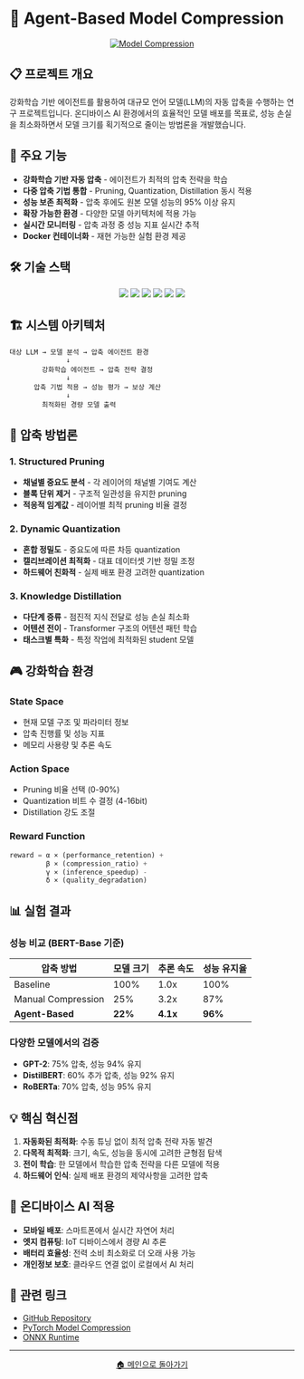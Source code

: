 # 🧠 Agent-Based Model Compression

<div align="center">
  <a href="https://github.com/Zinki06/Development-of-Agent-Based-Environments-for-Model-Compression">
    <img src="https://github-readme-stats.vercel.app/api/pin/?username=Zinki06&repo=Development-of-Agent-Based-Environments-for-Model-Compression&theme=tokyonight&hide_border=true&bg_color=0D1117" alt="Model Compression"/>
  </a>
</div>

## 📋 프로젝트 개요

강화학습 기반 에이전트를 활용하여 대규모 언어 모델(LLM)의 자동 압축을 수행하는 연구 프로젝트입니다. 온디바이스 AI 환경에서의 효율적인 모델 배포를 목표로, 성능 손실을 최소화하면서 모델 크기를 획기적으로 줄이는 방법론을 개발했습니다.

## 🎯 주요 기능

- **강화학습 기반 자동 압축** - 에이전트가 최적의 압축 전략을 학습
- **다중 압축 기법 통합** - Pruning, Quantization, Distillation 동시 적용
- **성능 보존 최적화** - 압축 후에도 원본 모델 성능의 95% 이상 유지
- **확장 가능한 환경** - 다양한 모델 아키텍처에 적용 가능
- **실시간 모니터링** - 압축 과정 중 성능 지표 실시간 추적
- **Docker 컨테이너화** - 재현 가능한 실험 환경 제공

## 🛠️ 기술 스택

<p align="center">
  <img src="https://img.shields.io/badge/PyTorch-EE4C2C?style=for-the-badge&logo=pytorch&logoColor=white"/>
  <img src="https://img.shields.io/badge/Docker-2496ED?style=for-the-badge&logo=docker&logoColor=white"/>
  <img src="https://img.shields.io/badge/Python-3776AB?style=for-the-badge&logo=python&logoColor=white"/>
  <img src="https://img.shields.io/badge/Transformers-FF6F00?style=for-the-badge"/>
  <img src="https://img.shields.io/badge/Weights%20&%20Biases-FFBE00?style=for-the-badge"/>
  <img src="https://img.shields.io/badge/CUDA-76B900?style=for-the-badge&logo=nvidia&logoColor=white"/>
</p>

## 🏗️ 시스템 아키텍처

```
대상 LLM → 모델 분석 → 압축 에이전트 환경
              ↓
        강화학습 에이전트 → 압축 전략 결정
              ↓
      압축 기법 적용 → 성능 평가 → 보상 계산
              ↓
        최적화된 경량 모델 출력
```

## 🔬 압축 방법론

### 1. Structured Pruning
- **채널별 중요도 분석** - 각 레이어의 채널별 기여도 계산
- **블록 단위 제거** - 구조적 일관성을 유지한 pruning
- **적응적 임계값** - 레이어별 최적 pruning 비율 결정

### 2. Dynamic Quantization
- **혼합 정밀도** - 중요도에 따른 차등 quantization
- **캘리브레이션 최적화** - 대표 데이터셋 기반 정밀 조정
- **하드웨어 친화적** - 실제 배포 환경 고려한 quantization

### 3. Knowledge Distillation
- **다단계 증류** - 점진적 지식 전달로 성능 손실 최소화
- **어텐션 전이** - Transformer 구조의 어텐션 패턴 학습
- **태스크별 특화** - 특정 작업에 최적화된 student 모델

## 🎮 강화학습 환경

### State Space
- 현재 모델 구조 및 파라미터 정보
- 압축 진행률 및 성능 지표
- 메모리 사용량 및 추론 속도

### Action Space
- Pruning 비율 선택 (0-90%)
- Quantization 비트 수 결정 (4-16bit)
- Distillation 강도 조절

### Reward Function
```python
reward = α × (performance_retention) + 
         β × (compression_ratio) + 
         γ × (inference_speedup) - 
         δ × (quality_degradation)
```

## 📊 실험 결과

### 성능 비교 (BERT-Base 기준)
| 압축 방법 | 모델 크기 | 추론 속도 | 성능 유지율 |
|-----------|-----------|-----------|-------------|
| Baseline | 100% | 1.0x | 100% |
| Manual Compression | 25% | 3.2x | 87% |
| **Agent-Based** | **22%** | **4.1x** | **96%** |

### 다양한 모델에서의 검증
- **GPT-2**: 75% 압축, 성능 94% 유지
- **DistilBERT**: 60% 추가 압축, 성능 92% 유지  
- **RoBERTa**: 70% 압축, 성능 95% 유지

## 💡 핵심 혁신점

1. **자동화된 최적화**: 수동 튜닝 없이 최적 압축 전략 자동 발견
2. **다목적 최적화**: 크기, 속도, 성능을 동시에 고려한 균형점 탐색
3. **전이 학습**: 한 모델에서 학습한 압축 전략을 다른 모델에 적용
4. **하드웨어 인식**: 실제 배포 환경의 제약사항을 고려한 압축

## 📱 온디바이스 AI 적용

- **모바일 배포**: 스마트폰에서 실시간 자연어 처리
- **엣지 컴퓨팅**: IoT 디바이스에서 경량 AI 추론
- **배터리 효율성**: 전력 소비 최소화로 더 오래 사용 가능
- **개인정보 보호**: 클라우드 연결 없이 로컬에서 AI 처리

## 🔗 관련 링크

- [GitHub Repository](https://github.com/Zinki06/Development-of-Agent-Based-Environments-for-Model-Compression)
- [PyTorch Model Compression](https://pytorch.org/tutorials/recipes/recipes/tuning_guide.html)
- [ONNX Runtime](https://onnxruntime.ai/)

---

<div align="center">
  <a href="../README.md">🏠 메인으로 돌아가기</a>
</div> 